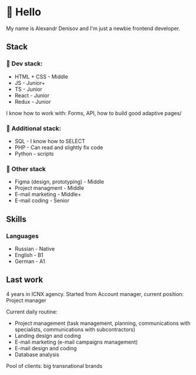# 👋 Hello

My name is Alexandr Denisov and I'm just a newbie frontend developer.

## Stack

### 🌱 Dev stack:

* HTML + CSS - Middle
* JS - Junior+
* TS - Junior
* React - Junior
* Redux - Junior

I know how to work with:
Forms, API, how to build good adaptive pages/

### :hatching_chick: Additional stack:

* SQL - I know how to SELECT
* PHP - Can read and slightly fix code
* Python - scripts

### :hatched_chick: Other stack

* Figma (design, prototyping) - Middle
* Project managment - Middle
* E-mail marketing - Middle+
* E-mail coding - Senior

## Skills

### Languages

* Russian - Native
* English - B1
* German - A1

## Last work

4 years in ICNX agency. Started from Account manager, current position: Project manager

Current daily routine:

* Project management (task management, planning, communications with specialists, communications with subcontractors)
* Landing design and coding
* E-mail marketing (e-mail campaigns management)
* E-mail design and coding
* Database analysis

Pool of clients: big transnational brands






<!--
**Syfleshka/Syfleshka** is a ✨ _special_ ✨ repository because its `README.md` (this file) appears on your GitHub profile.

Here are some ideas to get you started:

- 🔭 I’m currently working on ...
- 🌱 I’m currently learning ...
- 👯 I’m looking to collaborate on ...
- 🤔 I’m looking for help with ...
- 💬 Ask me about ...
- 📫 How to reach me: ...
- 😄 Pronouns: ...
- ⚡ Fun fact: ...
-->
